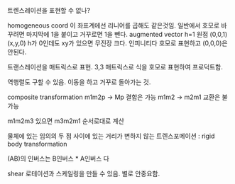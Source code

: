 트렌스레이션을 표현할 수 없나?

homogeneous coord
이 좌표계에선 리니어를 곱해도 같은것임. 일반에서 호모로 바꾸려면 마지막에 1을 붙이고 거꾸로면 1을 뺀다.
augmented vector h=1
원점 (0,0,1)
(x,y,0) h가 0인데도 xy가 있으면 무진장 크다. 인피니티다
호모로 표현하고 (0,0,0)은 안된다.

트랜스레이션을 매트릭스로 표현. 3,3 매트릭스로
식을 호모로 표현하여 프로덕트함.

역행렬도 구할 수 있음. 이동을 하고 거꾸로 돌아가는 것.

composite transformation
m1m2p -> Mp 결합은 가능
m1m2 -> m2m1 교환은 불가능

m1m2m3 있으면 m3m2m1 순서로대로 계산

물체에 있는 임의의 두 점 사이에 있는 거리가 변하지 않는 트렌스포메이션
: rigid body transformation

(AB)의 인버스는 B인버스 \* A인버스 다

shear
로테이션과 스케일링을 만들 수 있음. 별로 안중요함.
